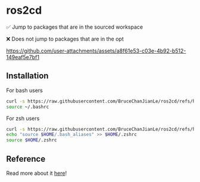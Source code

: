 # ros2cd

✅ Jump to packages that are in the sourced workspace

❌ Does not jump to packages that are in the opt

https://github.com/user-attachments/assets/a8f61e53-c03e-4b92-b512-149eaf5e7bf1

## Installation

For bash users

```bash
curl -s https://raw.githubusercontent.com/BruceChanJianLe/ros2cd/refs/heads/master/install.sh | bash
source ~/.bashrc
```

For zsh users
```bash
curl -s https://raw.githubusercontent.com/BruceChanJianLe/ros2cd/refs/heads/master/install.sh | bash
echo "source $HOME/.bash_aliases" >> $HOME/.zshrc
source $HOME/.zshrc
```

## Reference

Read more about it [here](https://brucechanjianle.github.io/posts/programming-the-ros2cd-tool)!
